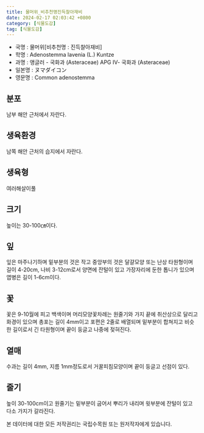 ```yaml
---
title: 물머위_비추천명진득찰아재비
date: 2024-02-17 02:03:42 +0800
category: [식물도감]
tag: [식물도감]
---
```




- 국명 : 물머위[비추천명 : 진득찰아재비]
- 학명 : Adenostemma lavenia (L.) Kuntze
- 과명 : 앵글러 - 국화과 (Asteraceae) APG Ⅳ- 국화과 (Asteraceae)
- 일본명 : ヌマダイコン
- 영문명 : Common adenostemma


## 분포
남부 해안 근처에서 자란다.
## 생육환경
남쪽 해안 근처의 습지에서 자란다.
## 생육형
여러해살이풀 
## 크기
높이는 30-100㎝이다.
## 잎
잎은 마주나기하며 밑부분의 것은 작고 중앙부의 것은 달걀모양 또는 난상 타원형이며 길이 4-20cm, 나비 3-12cm로서 양면에 잔털이 있고 가장자리에 둔한 톱니가 있으며 엽병은 길이 1-6cm이다.
## 꽃
꽃은 9-10월에 피고 백색이며 머리모양꽃차례는 원줄기와 가지 끝에 취산상으로 달리고 화경이 있으며 총포는 길이 4mm이고 포편은 2줄로 배열되며 밑부분이 합쳐지고 비슷한 길이로서 긴 타원형이며 끝이 둥글고 나중에 젖혀진다.
## 열매
수과는 길이 4mm, 지름 1mm정도로서 거꿀피침모양이며 끝이 둥글고 선점이 있다.
## 줄기
높이 30-100cm이고 원줄기는 밑부분이 굽어서 뿌리가 내리며 윗부분에 잔털이 있고 다소 가지가 갈라진다.






본 데이터에 대한 모든 저작권리는 국립수목원 또는 원저작자에게 있습니다.
